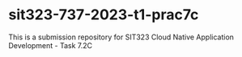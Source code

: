 # sit323-737-2023-t1-prac7c

This is a submission repository for SIT323 Cloud Native Application Development - Task 7.2C

